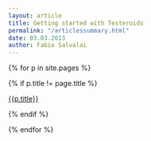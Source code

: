```yaml
---
layout: article
title: Getting started with Testeroids
permalink: "/articlessummary.html"
date: 03.03.2013
author: Fabio Salvalai
---
```

{% for p in site.pages %}

{% if p.title != page.title %}
<p>
<a href="{{site.baseurl}}/{{p.url}}">{{p.title}}</a>
</p> 
{% endif %}

{% endfor %}

